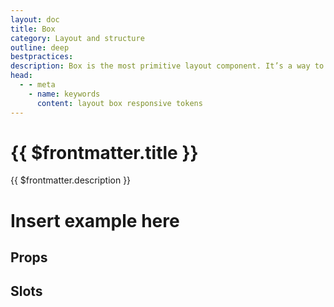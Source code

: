 ```yaml
---
layout: doc
title: Box
category: Layout and structure
outline: deep
bestpractices:
description: Box is the most primitive layout component. It’s a way to access Polaris design tokens.
head:
  - - meta
    - name: keywords
      content: layout box responsive tokens
---
```


# {{ $frontmatter.title }}

<Lede>
{{ $frontmatter.description }}
</Lede>

# Insert example here

## Props

<PropsTable />

## Slots

<SlotsTable />
